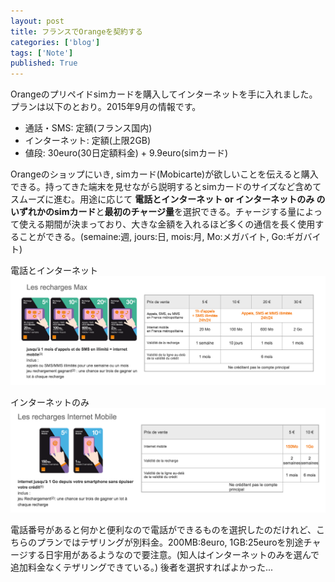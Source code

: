 ```yaml
---
layout: post
title: フランスでOrangeを契約する
categories: ['blog']
tags: ['Note']
published: True
---
```


Orangeのプリペイドsimカードを購入してインターネットを手に入れました。プランは以下のとおり。2015年9月の情報です。

* 通話・SMS: 定額(フランス国内)
* インターネット: 定額(上限2GB)
* 値段: 30euro(30日定額料金) + 9.9euro(simカード)

Orangeのショップにいき, simカード(Mobicarte)が欲しいことを伝えると購入できる。持ってきた端末を見せながら説明するとsimカードのサイズなど含めてスムーズに進む。用途に応じて **電話とインターネット or インターネットのみ のいずれかのsimカード**と**最初のチャージ量**を選択できる。チャージする量によって使える期間が決まっており、大きな金額を入れるほど多くの通信を長く使用することができる。(semaine:週, jours:日, mois:月, Mo:メガバイト, Go:ギガバイト)

電話とインターネット
<img src="/assets/img/blog_orange01.png" class="image-center">

インターネットのみ
<img src="/assets/img/blog_orange02.png" class="image-center">

電話番号があると何かと便利なので電話ができるものを選択したのだけれど、こちらのプランではテザリングが別料金。200MB:8euro, 1GB:25euroを別途チャージする日宇用があるようなので要注意。(知人はインターネットのみを選んで追加料金なくテザリングできている。) 後者を選択すればよかった...
